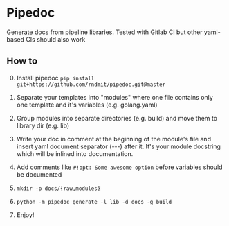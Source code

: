 # Pipedoc

Generate docs from pipeline libraries. Tested with Gitlab CI but other yaml-based CIs should also work

## How to

0. Install pipedoc ```pip install git+https://github.com/rndmit/pipedoc.git@master```

1. Separate your templates into "modules" where one file contains only one template and it's variables (e.g. golang.yaml)

2. Group modules into separate directories (e.g. build) and move them to library dir (e.g. lib)

3. Write your doc in comment at the beginning of the module's file and insert yaml document separator (---) after it. It's your module docstring which will be inlined into documentation.

4. Add comments like ```#!opt: Some awesome option``` before variables should be documented

5. ```mkdir -p docs/{raw,modules}```

6. ```python -m pipedoc generate -l lib -d docs -g build```

7. Enjoy!